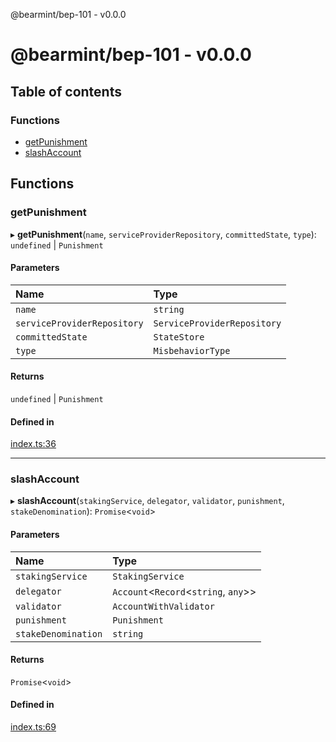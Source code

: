 @bearmint/bep-101 - v0.0.0

# @bearmint/bep-101 - v0.0.0

## Table of contents

### Functions

- [getPunishment](README.md#getpunishment)
- [slashAccount](README.md#slashaccount)

## Functions

### getPunishment

▸ **getPunishment**(`name`, `serviceProviderRepository`, `committedState`, `type`): `undefined` \| `Punishment`

#### Parameters

| Name | Type |
| :------ | :------ |
| `name` | `string` |
| `serviceProviderRepository` | `ServiceProviderRepository` |
| `committedState` | `StateStore` |
| `type` | `MisbehaviorType` |

#### Returns

`undefined` \| `Punishment`

#### Defined in

[index.ts:36](https://github.com/bearmint/bearmint/blob/main/packages/bep-101/source/index.ts#L36)

___

### slashAccount

▸ **slashAccount**(`stakingService`, `delegator`, `validator`, `punishment`, `stakeDenomination`): `Promise`<`void`\>

#### Parameters

| Name | Type |
| :------ | :------ |
| `stakingService` | `StakingService` |
| `delegator` | `Account`<`Record`<`string`, `any`\>\> |
| `validator` | `AccountWithValidator` |
| `punishment` | `Punishment` |
| `stakeDenomination` | `string` |

#### Returns

`Promise`<`void`\>

#### Defined in

[index.ts:69](https://github.com/bearmint/bearmint/blob/main/packages/bep-101/source/index.ts#L69)
